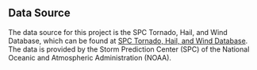## Data Source

The data source for this project is the SPC Tornado, Hail, and Wind Database, which can be found at [SPC Tornado, Hail, and Wind Database](https://www.spc.noaa.gov/wcm/#databases). The data is provided by the Storm Prediction Center (SPC) of the National Oceanic and Atmospheric Administration (NOAA).
